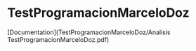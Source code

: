# TestProgramacionMarceloDoz

[Documentation](TestProgramacionMarceloDoz/Analisis TestProgramacionMarceloDoz.pdf)

